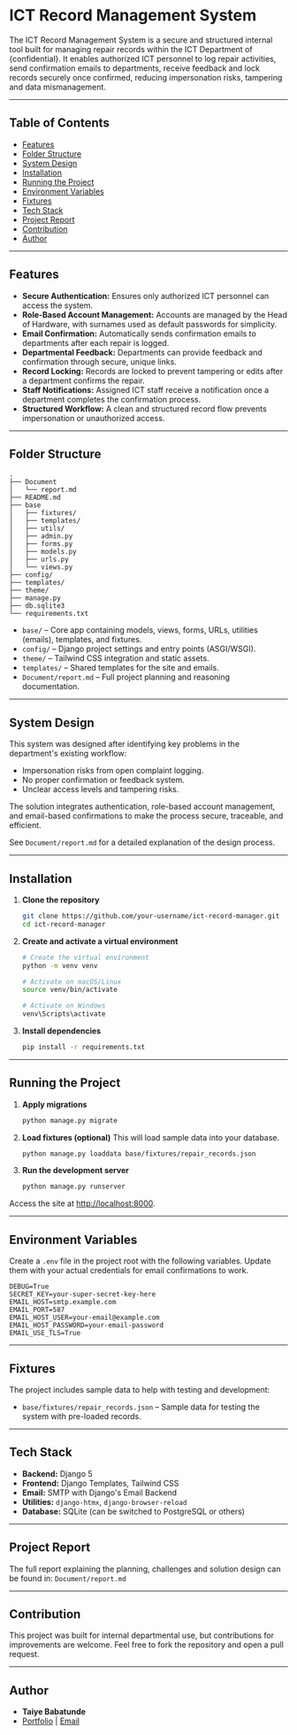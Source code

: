 # ICT Record Management System

The ICT Record Management System is a secure and structured internal tool built for managing repair records within the ICT Department of {confidential}. It enables authorized ICT personnel to log repair activities, send confirmation emails to departments, receive feedback and lock records securely once confirmed, reducing impersonation risks, tampering and data mismanagement.

---

## Table of Contents

- [Features](#features)
- [Folder Structure](#folder-structure)
- [System Design](#system-design)
- [Installation](#installation)
- [Running the Project](#running-the-project)
- [Environment Variables](#environment-variables)
- [Fixtures](#fixtures)
- [Tech Stack](#tech-stack)
- [Project Report](#project-report)
- [Contribution](#contribution)
- [Author](#author)

---

## Features

- **Secure Authentication:** Ensures only authorized ICT personnel can access the system.
- **Role-Based Account Management:** Accounts are managed by the Head of Hardware, with surnames used as default passwords for simplicity.
- **Email Confirmation:** Automatically sends confirmation emails to departments after each repair is logged.
- **Departmental Feedback:** Departments can provide feedback and confirmation through secure, unique links.
- **Record Locking:** Records are locked to prevent tampering or edits after a department confirms the repair.
- **Staff Notifications:** Assigned ICT staff receive a notification once a department completes the confirmation process.
- **Structured Workflow:** A clean and structured record flow prevents impersonation or unauthorized access.

---

## Folder Structure

```
.
├── Document
│   └── report.md
├── README.md
├── base
│   ├── fixtures/
│   ├── templates/
│   ├── utils/
│   ├── admin.py
│   ├── forms.py
│   ├── models.py
│   ├── urls.py
│   └── views.py
├── config/
├── templates/
├── theme/
├── manage.py
├── db.sqlite3
└── requirements.txt
```

-   `base/` – Core app containing models, views, forms, URLs, utilities (emails), templates, and fixtures.
-   `config/` – Django project settings and entry points (ASGI/WSGI).
-   `theme/` – Tailwind CSS integration and static assets.
-   `templates/` – Shared templates for the site and emails.
-   `Document/report.md` – Full project planning and reasoning documentation.

---

## System Design

This system was designed after identifying key problems in the department's existing workflow:

-   Impersonation risks from open complaint logging.
-   No proper confirmation or feedback system.
-   Unclear access levels and tampering risks.

The solution integrates authentication, role-based account management, and email-based confirmations to make the process secure, traceable, and efficient.

See `Document/report.md` for a detailed explanation of the design process.

---

## Installation

1.  **Clone the repository**

    ```bash
    git clone https://github.com/your-username/ict-record-manager.git
    cd ict-record-manager
    ```

2.  **Create and activate a virtual environment**

    ```bash
    # Create the virtual environment
    python -m venv venv

    # Activate on macOS/Linux
    source venv/bin/activate

    # Activate on Windows
    venv\Scripts\activate
    ```

3.  **Install dependencies**

    ```bash
    pip install -r requirements.txt
    ```

---

## Running the Project

1.  **Apply migrations**

    ```bash
    python manage.py migrate
    ```

2.  **Load fixtures (optional)**
    This will load sample data into your database.
    ```bash
    python manage.py loaddata base/fixtures/repair_records.json
    ```

3.  **Run the development server**

    ```bash
    python manage.py runserver
    ```

Access the site at [http://localhost:8000](http://localhost:8000).

---

## Environment Variables

Create a `.env` file in the project root with the following variables. Update them with your actual credentials for email confirmations to work.

```env
DEBUG=True
SECRET_KEY=your-super-secret-key-here
EMAIL_HOST=smtp.example.com
EMAIL_PORT=587
EMAIL_HOST_USER=your-email@example.com
EMAIL_HOST_PASSWORD=your-email-password
EMAIL_USE_TLS=True
```

---

## Fixtures

The project includes sample data to help with testing and development:

-   `base/fixtures/repair_records.json` – Sample data for testing the system with pre-loaded records.

---

## Tech Stack

-   **Backend:** Django 5
-   **Frontend:** Django Templates, Tailwind CSS
-   **Email:** SMTP with Django's Email Backend
-   **Utilities:** `django-htmx`, `django-browser-reload`
-   **Database:** SQLite (can be switched to PostgreSQL or others)

---

## Project Report

The full report explaining the planning, challenges and solution design can be found in:
`Document/report.md`

---

## Contribution

This project was built for internal departmental use, but contributions for improvements are welcome. Feel free to fork the repository and open a pull request.

---

## Author

-   **Taiye Babatunde**
-   [Portfolio](https://babatunde-taiye.fly.dev/) | [Email](mailto:taiyebabatundejames@gmail.com)
```